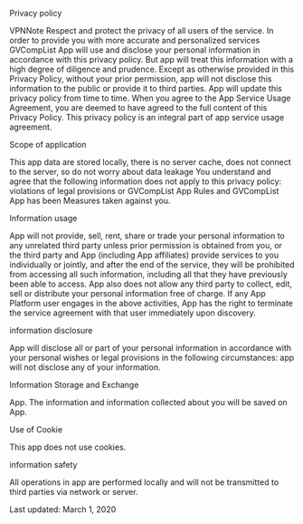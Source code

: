 <h>Privacy policy</h>

VPNNote Respect and protect the privacy of all users of the service. In order to provide you with more accurate and personalized services GVCompList App will use and disclose your personal information in accordance with this privacy policy. But app will treat this information with a high degree of diligence and prudence. Except as otherwise provided in this Privacy Policy, without your prior permission, app will not disclose this information to the public or provide it to third parties.
App will update this privacy policy from time to time. When you agree to the App Service Usage Agreement, you are deemed to have agreed to the full content of this Privacy Policy.
This privacy policy is an integral part of app service usage agreement.

Scope of application

This app data are stored locally, there is no server cache, does not connect to the server, so do not worry about data leakage
You understand and agree that the following information does not apply to this privacy policy:
violations of legal provisions or GVCompList App Rules and GVCompList App has been Measures taken against you.

Information usage

App will not provide, sell, rent, share or trade your personal information to any unrelated third party unless prior permission is obtained from you, or the third party and App (including App affiliates) provide services to you individually or jointly, and after the end of the service, they will be prohibited from accessing all such information, including all that they have previously been able to access.
App also does not allow any third party to collect, edit, sell or distribute your personal information free of charge. If any App Platform user engages in the above activities, App has the right to terminate the service agreement with that user immediately upon discovery.

information disclosure

App will disclose all or part of your personal information in accordance with your personal wishes or legal provisions in the following circumstances:
app will not disclose any of your information.

Information Storage and Exchange

App. The information and information collected about you will be saved on App.

Use of Cookie

This app does not use cookies.

information safety

All operations in app are performed locally and will not be transmitted to third parties via network or server.

Last updated: March 1, 2020
